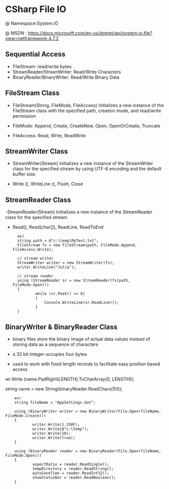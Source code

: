 # CSharp File IO 

@ Namespace:System.IO 

@ MSDN : https://docs.microsoft.com/en-us/dotnet/api/system.io.file?view=netframework-4.7.2

Sequential Access 
--------------

- FileStream: read/write bytes
- StreamReader/StreamWriter: Read/Write Characters
- BinaryReader/BinaryWriter: Read/Write Binary Data


FileStream Class
------------------------------------

- FileStream(String, FileMode, FileAccess) 
        Initializes a new instance of the FileStream class with the specified path, creation mode, and read/write permission
        
- FileMode: Append, Create, CreateNew, Open, OpenOrCreate, Truncate

- FileAccess: Read, Write, ReadWrite

        
StreamWriter Class 
------------------------------------

- StreamWriter(Stream) 
        Initializes a new instance of the StreamWriter class for the specified stream by using UTF-8 encoding and the default buffer size.
        
- Write (<all intrinsic types>), WriteLine (<all intrinsic types>), Flush, Close
        
StreamReader Class 
------------------------------------

-StreamReader(Stream) 
        Initializes a new instance of the StreamReader class for the specified stream.
  
- Read(), Read(char[]), ReadLine, ReadToEnd

        ex)
        string path = @"c:\temp\MyTest.txt";
        FileStream fs = new FileStream(path, FileMode.Append, FileAccess.Write);
        
        // stream writer
        StreamWriter writer = new StreamWriter(fs);
        writer.WriteLine("Julia");
        
        // stream reader
        using (StreamReader sr = new StreamReader(fs(path, FileMode.Open)))
        {
                while (sr.Peek() >= 0)
                {
                    Console.WriteLine(sr.ReadLine());
                }
        }

BinaryWriter & BinaryReader Class 
--------------------

- binary files store the binary image of actual data values instead of storing data as a sequence of characters

*  a 32 bit integer occupies four bytes 

*  used to work with fixed length records to facilitate easy position based access

wr.Write (name.PadRight(LENGTH).ToCharArray(0, LENGTH)); 

string name = new String(binaryReader.ReadChars(50));




        ex) 
        string fileName = "AppSettings.dat";

        using (BinaryWriter writer = new BinaryWriter(File.Open(fileName, FileMode.Create)))
        {
                writer.Write(1.250F);
                writer.Write(@"c:\Temp");
                writer.Write(10);
                writer.Write(true);
        }

        using (BinaryReader reader = new BinaryReader(File.Open(fileName, FileMode.Open)))
        {
                aspectRatio = reader.ReadSingle();
                tempDirectory = reader.ReadString();
                autoSaveTime = reader.ReadInt32();
                showStatusBar = reader.ReadBoolean();
        }
